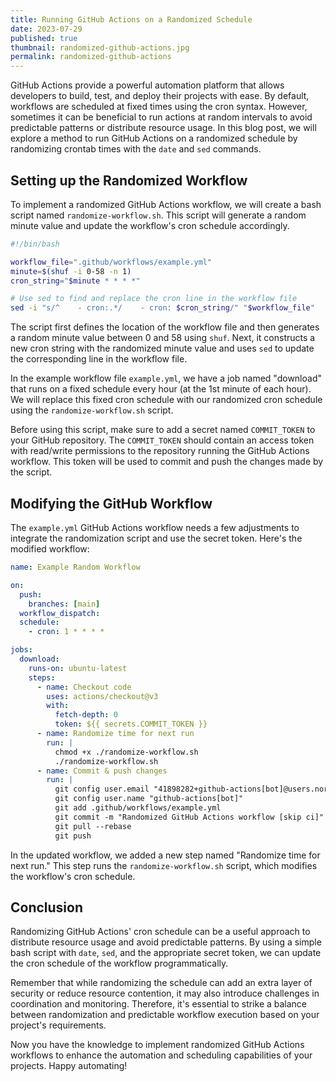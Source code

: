 ```yaml
---
title: Running GitHub Actions on a Randomized Schedule
date: 2023-07-29
published: true
thumbnail: randomized-github-actions.jpg
permalink: randomized-github-actions
---
```


GitHub Actions provide a powerful automation platform that allows developers to build, test, and deploy their projects with ease. By default, workflows are scheduled at fixed times using the cron syntax. However, sometimes it can be beneficial to run actions at random intervals to avoid predictable patterns or distribute resource usage. In this blog post, we will explore a method to run GitHub Actions on a randomized schedule by randomizing crontab times with the `date` and `sed` commands.

## Setting up the Randomized Workflow

To implement a randomized GitHub Actions workflow, we will create a bash script named `randomize-workflow.sh`. This script will generate a random minute value and update the workflow's cron schedule accordingly.

```bash
#!/bin/bash

workflow_file=".github/workflows/example.yml"
minute=$(shuf -i 0-58 -n 1)
cron_string="$minute * * * *"

# Use sed to find and replace the cron line in the workflow file
sed -i "s/^    - cron:.*/    - cron: $cron_string/" "$workflow_file"
```

The script first defines the location of the workflow file and then generates a random minute value between 0 and 58 using `shuf`. Next, it constructs a new cron string with the randomized minute value and uses `sed` to update the corresponding line in the workflow file.

In the example workflow file `example.yml`, we have a job named "download" that runs on a fixed schedule every hour (at the 1st minute of each hour). We will replace this fixed cron schedule with our randomized cron schedule using the `randomize-workflow.sh` script.

Before using this script, make sure to add a secret named `COMMIT_TOKEN` to your GitHub repository. The `COMMIT_TOKEN` should contain an access token with read/write permissions to the repository running the GitHub Actions workflow. This token will be used to commit and push the changes made by the script.

## Modifying the GitHub Workflow

The `example.yml` GitHub Actions workflow needs a few adjustments to integrate the randomization script and use the secret token. Here's the modified workflow:

```yaml
name: Example Random Workflow

on:
  push:
    branches: [main]
  workflow_dispatch:
  schedule:
    - cron: 1 * * * *

jobs:
  download:
    runs-on: ubuntu-latest
    steps:
      - name: Checkout code
        uses: actions/checkout@v3
        with:
          fetch-depth: 0
          token: ${{ secrets.COMMIT_TOKEN }}
      - name: Randomize time for next run
        run: |
          chmod +x ./randomize-workflow.sh
          ./randomize-workflow.sh
      - name: Commit & push changes
        run: |
          git config user.email "41898282+github-actions[bot]@users.noreply.github.com"
          git config user.name "github-actions[bot]"
          git add .github/workflows/example.yml
          git commit -m "Randomized GitHub Actions workflow [skip ci]"
          git pull --rebase
          git push
```

In the updated workflow, we added a new step named "Randomize time for next run." This step runs the `randomize-workflow.sh` script, which modifies the workflow's cron schedule.

## Conclusion

Randomizing GitHub Actions' cron schedule can be a useful approach to distribute resource usage and avoid predictable patterns. By using a simple bash script with `date`, `sed`, and the appropriate secret token, we can update the cron schedule of the workflow programmatically.

Remember that while randomizing the schedule can add an extra layer of security or reduce resource contention, it may also introduce challenges in coordination and monitoring. Therefore, it's essential to strike a balance between randomization and predictable workflow execution based on your project's requirements.

Now you have the knowledge to implement randomized GitHub Actions workflows to enhance the automation and scheduling capabilities of your projects. Happy automating!
